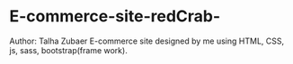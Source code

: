 # E-commerce-site-redCrab-
Author: Talha Zubaer
E-commerce site designed by me using HTML, CSS, js, sass, bootstrap(frame work).
